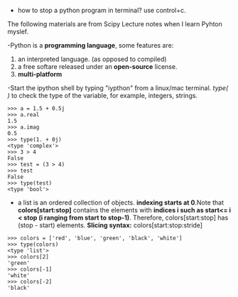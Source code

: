 - how to stop a python program in terminal?
  use control+c. 











The following materials are from Scipy Lecture notes when I learn Pyhton myslef. 

-Python is a **programming language**, some features are:
1. an interpreted language. (as opposed to compiled)
2. a free softare released under an **open-source** license.
3. **multi-platform**

-Start the ipython shell by typing "iypthon" from a linux/mac terminal. 
*type( )* to check the type of the variable, for example, integers, strings.

```
>>> a = 1.5 + 0.5j
>>> a.real
1.5
>>> a.imag
0.5
>>> type(1. + 0j)   
<type 'complex'>
>>> 3 > 4
False
>>> test = (3 > 4)
>>> test
False
>>> type(test)      
<type 'bool'>
```

- a list is an ordered collection of objects.  **indexing starts at 0**.Note that **colors[start:stop]** contains the elements with **indices i such as start<= i < stop (i ranging from start to stop-1)**. Therefore, colors[start:stop] has (stop - start) elements. **Slicing syntax:** colors[start:stop:stride]
```
>>> colors = ['red', 'blue', 'green', 'black', 'white']
>>> type(colors)     
<type 'list'>
>>> colors[2]
'green'
>>> colors[-1]
'white'
>>> colors[-2]
'black'
```

